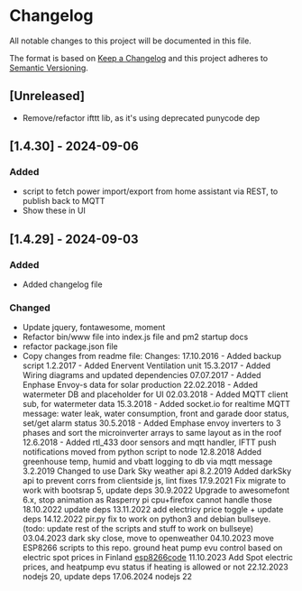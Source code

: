 # Changelog
All notable changes to this project will be documented in this file.

The format is based on [Keep a Changelog](http://keepachangelog.com/en/1.0.0/)
and this project adheres to [Semantic Versioning](http://semver.org/spec/v2.0.0.html).

## [Unreleased]
- Remove/refactor ifttt lib, as it's using deprecated punycode dep

## [1.4.30] - 2024-09-06
### Added
- script to fetch power import/export from home assistant via REST, to publish back to MQTT
- Show these in UI

## [1.4.29] - 2024-09-03
### Added
- Added changelog file
### Changed
- Update jquery, fontawesome, moment
- Refactor bin/www file into index.js file and pm2 startup docs
- refactor package.json file
- Copy changes from readme file:
    Changes:
    17.10.2016 - Added backup script
    1.2.2017 - Added Enervent Ventilation unit
    15.3.2017 - Added Wiring diagrams and updated dependencies
    07.07.2017 - Added Enphase Envoy-s data for solar production
    22.02.2018 - Added watermeter DB and placeholder for UI
    02.03.2018 - Added MQTT client sub, for watermeter data
    15.3.2018 - Added socket.io for realtime MQTT message: water leak, water consumption, front and garade door status, set/get alarm status
    30.5.2018 - Added Emphase envoy inverters to 3 phases and sort the microinverter arrays to same layout as in the roof
    12.6.2018 - Added rtl_433 door sensors and mqtt handler, IFTT push notifications moved from python script to node
    12.8.2018 Added greenhouse temp, humid and vbatt logging to db via mqtt message
    3.2.2019 Changed to use Dark Sky weather api
    8.2.2019 Added darkSky api to prevent corrs from clientside js, lint fixes
    17.9.2021 Fix migrate to work with bootsrap 5, update deps
    30.9.2022 Upgrade to awesomefont 6.x, stop animation as Rasperry pi cpu+firefox cannot handle those
    18.10.2022 update deps
    13.11.2022 add electricy price toggle + update deps
    14.12.2022 pir.py fix to work on python3 and debian bullseye. (todo: update rest of the scripts and stuff to work on bullseye)
    03.04.2023 dark sky close, move to openweather
    04.10.2023 move ESP8266 scripts to this repo. ground heat pump evu control based on electric spot prices in
    Finland
    [esp8266code](_iot_devices/esp8266/README.md)
    11.10.2023 Add Spot electric prices, and heatpump evu status if heating is allowed or not
    22.12.2023 nodejs 20, update deps
    17.06.2024 nodejs 22
